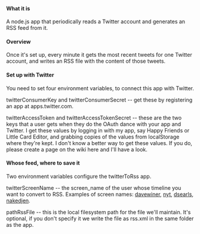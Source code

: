 #### What it is

A node.js app that periodically reads a Twitter account and generates an RSS feed from it.

#### Overview

Once it's set up, every minute it gets the most recent tweets for one Twitter account, and writes an RSS file with the content of those tweets.

#### Set up with Twitter

You need to set four environment variables, to connect this app with Twitter. 

twitterConsumerKey and twitterConsumerSecret -- get these by registering an app at apps.twitter.com. 

twitterAccessToken and twitterAccessTokenSecret -- these are the two keys that a user gets when they do the OAuth dance with your app and Twitter. I get these values by logging in with my app, say Happy Friends or Little Card Editor, and grabbing copies of the values from localStorage where they're kept. I don't know a better way to get these values. If you do, please create a page on the wiki here and I'll have a look.

#### Whose feed, where to save it

Two environment variables configure the twitterToRss app. 

twitterScreenName -- the screen_name of the user whose timeline you want to convert to RSS. Examples of screen names: <a href="https://twitter.com/davewiner">davewiner</a>, <a href="twitter.com/nyt">nyt</a>, <a href="https://twitter.com/dsearls">dsearls</a>, <a href="https://twitter.com/nakedjen">nakedjen</a>.

pathRssFile -- this is the local filesystem path for the file we'll maintain. It's optional, if you don't specify it we write the file as rss.xml in the same folder as the app.


